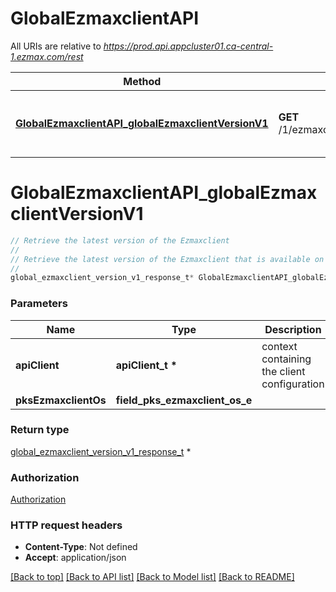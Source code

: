 # GlobalEzmaxclientAPI

All URIs are relative to *https://prod.api.appcluster01.ca-central-1.ezmax.com/rest*

Method | HTTP request | Description
------------- | ------------- | -------------
[**GlobalEzmaxclientAPI_globalEzmaxclientVersionV1**](GlobalEzmaxclientAPI.md#GlobalEzmaxclientAPI_globalEzmaxclientVersionV1) | **GET** /1/ezmaxclient/{pksEzmaxclientOs}/version | Retrieve the latest version of the Ezmaxclient


# **GlobalEzmaxclientAPI_globalEzmaxclientVersionV1**
```c
// Retrieve the latest version of the Ezmaxclient
//
// Retrieve the latest version of the Ezmaxclient that is available on the store.
//
global_ezmaxclient_version_v1_response_t* GlobalEzmaxclientAPI_globalEzmaxclientVersionV1(apiClient_t *apiClient, field_pks_ezmaxclient_os_e pksEzmaxclientOs);
```

### Parameters
Name | Type | Description  | Notes
------------- | ------------- | ------------- | -------------
**apiClient** | **apiClient_t \*** | context containing the client configuration |
**pksEzmaxclientOs** | **field_pks_ezmaxclient_os_e** |  | 

### Return type

[global_ezmaxclient_version_v1_response_t](global_ezmaxclient_version_v1_response.md) *


### Authorization

[Authorization](../README.md#Authorization)

### HTTP request headers

 - **Content-Type**: Not defined
 - **Accept**: application/json

[[Back to top]](#) [[Back to API list]](../README.md#documentation-for-api-endpoints) [[Back to Model list]](../README.md#documentation-for-models) [[Back to README]](../README.md)

